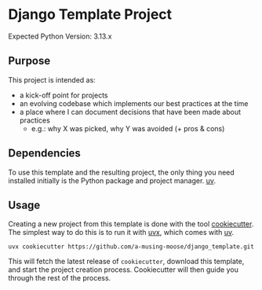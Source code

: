 # Django Template Project

Expected Python Version: 3.13.x

## Purpose

This project is intended as:

- a kick-off point for projects
- an evolving codebase which implements our best practices at the time
- a place where I can document decisions that have been made about practices
    - e.g.: why X was picked, why Y was avoided (+ pros & cons)

## Dependencies

To use this template and the resulting project, the only thing you need installed
initially is the Python package and project manager. [uv].

## Usage

Creating a new project from this template is done with the tool [cookiecutter]. The
simplest way to do this is to run it with [uvx], which comes with [uv].

```shell
uvx cookiecutter https://github.com/a-musing-moose/django_template.git
```

This will fetch the latest release of `cookiecutter`, download this template, and start
the project creation process. Cookiecutter will then guide you through the rest of the
process.

<!-- Links -->

[cookiecutter]: https://cookiecutter.readthedocs.io/en/stable/
[uv]: https://docs.astral.sh/uv/
[uvx]: https://docs.astral.sh/uv/guides/tools/
